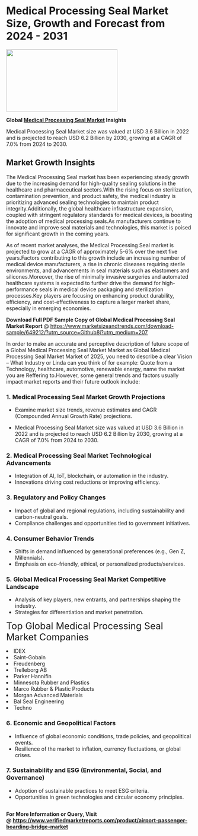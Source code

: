 <H1>Medical Processing Seal Market Size, Growth and Forecast from 2024 - 2031</H1><img class="aligncenter size-medium wp-image-584254" src="https://thirdeyenews.in/wp-content/uploads/2024/09/Global-Market-Research-300x168.jpeg" alt="" width="300" height="168" /><p><strong>Global&nbsp;<a href="https://www.marketsizeandtrends.com/download-sample/649212/?utm_source=Github8j?utm_medium=207">Medical Processing Seal Market</a> Insights</strong></p><p>Medical Processing Seal Market size was valued at USD 3.6 Billion in 2022 and is projected to reach USD 6.2 Billion by 2030, growing at a CAGR of 7.0% from 2024 to 2030.</p><p><h2>Market Growth Insights</h2> <p>The Medical Processing Seal market has been experiencing steady growth due to the increasing demand for high-quality sealing solutions in the healthcare and pharmaceutical sectors.With the rising focus on sterilization, contamination prevention, and product safety, the medical industry is prioritizing advanced sealing technologies to maintain product integrity.Additionally, the global healthcare infrastructure expansion, coupled with stringent regulatory standards for medical devices, is boosting the adoption of medical processing seals.As manufacturers continue to innovate and improve seal materials and technologies, this market is poised for significant growth in the coming years.</p> <p>As of recent market analyses, the Medical Processing Seal market is projected to grow at a CAGR of approximately 5-6% over the next five years.Factors contributing to this growth include an increasing number of medical device manufacturers, a rise in chronic diseases requiring sterile environments, and advancements in seal materials such as elastomers and silicones.Moreover, the rise of minimally invasive surgeries and automated healthcare systems is expected to further drive the demand for high-performance seals in medical device packaging and sterilization processes.Key players are focusing on enhancing product durability, efficiency, and cost-effectiveness to capture a larger market share, especially in emerging economies.</p> <p><span class=""><strong>Download Full PDF Sample Copy of Global Medical Processing Seal Market Report</strong> @ <a href="https://www.marketsizeandtrends.com/download-sample/649212/?utm_source=Github8j?utm_medium=207" target="_blank">https://www.marketsizeandtrends.com/download-sample/649212/?utm_source=Github8j?utm_medium=207</a></span></p><p>In order to make an accurate and perceptive description of future scope of a Global&nbsp;Medical Processing Seal Market Market as Global&nbsp;Medical Processing Seal Market Market of 2025, you need to describe a clear Vision &ndash; What Industry or Linda can you think of for example: Quote from a Technology, healthcare, automotive, renewable energy, name the market you are Reffering to.However, some general trends and factors usually impact market reports and their future outlook include:</p><h3>1.&nbsp;<strong>Medical Processing Seal Market Growth Projections</strong></h3><ul><li>Examine market size trends, revenue estimates and CAGR (Compounded Annual Growth Rate) projections.</li><li><p>Medical Processing Seal Market size was valued at USD 3.6 Billion in 2022 and is projected to reach USD 6.2 Billion by 2030, growing at a CAGR of 7.0% from 2024 to 2030.</p></li></ul><h3>2.&nbsp;<strong>Medical Processing Seal Market Technological Advancements</strong></h3><ul><li>Integration of AI, IoT, blockchain, or automation in the industry.</li><li>Innovations driving cost reductions or improving efficiency.</li></ul><h3>3.&nbsp;<strong>Regulatory and Policy Changes</strong></h3><ul><li>Impact of global and regional regulations, including sustainability and carbon-neutral goals.</li><li>Compliance challenges and opportunities tied to government initiatives.</li></ul><h3>4.&nbsp;<strong>Consumer Behavior Trends</strong></h3><ul><li>Shifts in demand influenced by generational preferences (e.g., Gen Z, Millennials).</li><li>Emphasis on eco-friendly, ethical, or personalized products/services.</li></ul><h3>5.&nbsp;<strong>Global Medical Processing Seal Market Competitive Landscape</strong></h3><ul><li>Analysis of key players, new entrants, and partnerships shaping the industry.</li><li>Strategies for differentiation and market penetration.</li></ul><p data-pm-slice="1 1 []"><span style="color: inherit; font-family: inherit; font-size: 25px;">Top Global Medical Processing Seal Market Companies</span></p><div class="" data-test-id=""><p><li>IDEX</li><li> Saint-Gobain</li><li> Freudenberg</li><li> Trelleborg AB</li><li> Parker Hannifin</li><li> Minnesota Rubber and Plastics</li><li> Marco Rubber & Plastic Products</li><li> Morgan Advanced Materials</li><li> Bal Seal Engineering</li><li> Techno</li></p></div><h3>6.&nbsp;<strong>Economic and Geopolitical Factors</strong></h3><ul><li>Influence of global economic conditions, trade policies, and geopolitical events.</li><li>Resilience of the market to inflation, currency fluctuations, or global crises.</li></ul><h3>7.&nbsp;<strong>Sustainability and ESG (Environmental, Social, and Governance)</strong></h3><ul><li>Adoption of sustainable practices to meet ESG criteria.</li><li>Opportunities in green technologies and circular economy principles.</li></ul><h2><strong style="font-size: 14px;">For More Information or Query, Visit @&nbsp;</strong><a style="background-color: #ffffff; font-size: 14px;" href="https://www.marketsizeandtrends.com/report/medical-processing-seal-market/" target="_blank">https://www.verifiedmarketreports.com/product/airport-passenger-boarding-bridge-market</a></h2>